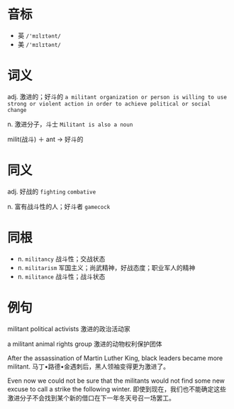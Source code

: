 # 音标

- 英 `/'mɪlɪtənt/`
- 美 `/'mɪlɪtənt/`

# 词义

adj. 激进的；好斗的
`a militant organization or person is willing to use strong or violent action in order to achieve political or social change`

n. 激进分子，斗士
`Militant is also a noun`



milit(战斗) ＋ ant → 好斗的

# 同义

adj. 好战的
`fighting` `combative`

n. 富有战斗性的人；好斗者
`gamecock`

# 同根

- n. `militancy` 战斗性；交战状态
- n. `militarism` 军国主义；尚武精神，好战态度；职业军人的精神
- n. `militance` 战斗性；战斗状态

# 例句

militant political activists
激进的政治活动家

a militant animal rights group
激进的动物权利保护团体

After the assassination of Martin Luther King, black leaders became more militant.
马丁•路德•金遇刺后，黑人领袖变得更为激进了。

Even now we could not be sure that the militants would not find some new excuse to call a strike the following winter.
即使到现在，我们也不能确定这些激进分子不会找到某个新的借口在下一年冬天号召一场罢工。


